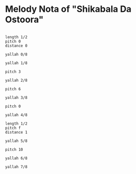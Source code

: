 # Melody Nota of "Shikabala Da Ostoora"

```scenario oscilla

length 1/2
pitch 0
distance 0

yallah 0/8

yallah 1/8

pitch 3

yallah 2/8

pitch 6

yallah 3/8

pitch 0

yallah 4/8

length 1/2
pitch f
distance 1

yallah 5/8

pitch 10

yallah 6/8

yallah 7/8

```
